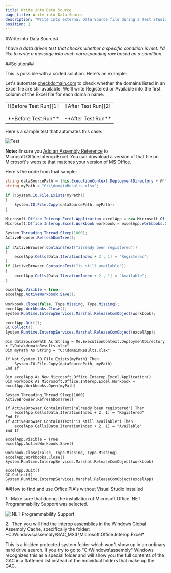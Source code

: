 ```yaml
---
title: Write into Data Source
page_title: Write into Data Source
description: "Write into external Data Source file during a Test Studio test run."
position: 1
---
```

#Write into Data Source#

*I have a data driven test that checks whether a specific condition is met. I'd like to write a message into each corresponding row based on a condition.*

##Solution##

This is possible with a coded solution. Here's an example:

Let's automate <a href="http://www.checkdomain.com/" target ="_blank">checkdomain.com</a> to check whether the domains listed in an Excel file are still available. We'll write Registered or Available into the first column of the Excel file for each domain name.

<table id="no-table">
	<tr>
		<td>![Before Test Run][1] <br><br>**Before Test Run**</td>
		<td>![After Test Run][2] <br><br>**After Test Run**</td>
	</tr>
<table>

Here's a sample test that automates this case:

![Test][3]

**Note:** Ensure you <a href="/advanced-topics/coded-steps/add-assembly-reference" target="_blank">Add an Assembly Reference</a> to Microsoft.Office.Interop.Excel. You can download a version of that file on Microsoft's website that matches your version of MS Office.

Here's the code from that sample:

```C#
string dataSourcePath = this.ExecutionContext.DeploymentDirectory + @"\Data\domainResults.xlsx";
string myPath = "C:\\domainResults.xlsx";
 
if (!System.IO.File.Exists(myPath))
{
    System.IO.File.Copy(dataSourcePath, myPath);
}
 
Microsoft.Office.Interop.Excel.Application excelApp = new Microsoft.Office.Interop.Excel.Application();
Microsoft.Office.Interop.Excel.Workbook workbook = excelApp.Workbooks.Open(myPath);
 
System.Threading.Thread.Sleep(1000);
ActiveBrowser.RefreshDomTree();
 
if (ActiveBrowser.ContainsText("already been registered"))
{
    excelApp.Cells[Data.IterationIndex + 2 , 1] = "Registered";
}
if (ActiveBrowser.ContainsText("is still available"))
{
    excelApp.Cells[Data.IterationIndex + 2 , 1] = "Available";
}
  
excelApp.Visible = true;
excelApp.ActiveWorkbook.Save();
  
workbook.Close(false, Type.Missing, Type.Missing);
excelApp.Workbooks.Close();
System.Runtime.InteropServices.Marshal.ReleaseComObject(workbook);
           
excelApp.Quit();
GC.Collect();
System.Runtime.InteropServices.Marshal.ReleaseComObject(excelApp);
```
```VB
Dim dataSourcePath As String = Me.ExecutionContext.DeploymentDirectory + "\Data\domainResults.xlsx"
Dim myPath As String = "C:\domainResults.xlsx"
 
If Not System.IO.File.Exists(myPath) Then
    System.IO.File.Copy(dataSourcePath, myPath)
End If
 
Dim excelApp As New Microsoft.Office.Interop.Excel.Application()
Dim workbook As Microsoft.Office.Interop.Excel.Workbook = excelApp.Workbooks.Open(myPath)
 
System.Threading.Thread.Sleep(1000)
ActiveBrowser.RefreshDomTree()
 
If ActiveBrowser.ContainsText("already been registered") Then
    excelApp.Cells(Data.IterationIndex + 2, 1) = "Registered"
End If
If ActiveBrowser.ContainsText("is still available") Then
    excelApp.Cells(Data.IterationIndex + 2, 1) = "Available"
End If
 
excelApp.Visible = True
excelApp.ActiveWorkbook.Save()
 
workbook.Close(False, Type.Missing, Type.Missing)
excelApp.Workbooks.Close()
System.Runtime.InteropServices.Marshal.ReleaseComObject(workbook)
 
excelApp.Quit()
GC.Collect()
System.Runtime.InteropServices.Marshal.ReleaseComObject(excelApp)
```
##How to find and use Office PIA's without Visual Studio installed

1.&nbsp; Make sure that during the installation of Microsoft Office .NET Programmability Support was selected.

![.NET Programmability Support][4]

2.&nbsp; Then you will find the interop assemblies in the Windows Global Assembly Cache, specifically the folder: *C:\Windows\assembly\GAC_MSIL\Microsoft.Office.Interop.Excel\*

This is a hidden protected system folder which won't show up in an ordinary hard drive search. If you try to go to "C:\Windows\assembly" Windows recognizes this as a special folder and will show you the full contents of the GAC in a flattened list instead of the individual folders that make up the GAC.

[1]: /img/advanced-topics/coded-samples/general/write-into-data-source/fig1.png
[2]: /img/advanced-topics/coded-samples/general/write-into-data-source/fig2.png
[3]: /img/advanced-topics/coded-samples/general/write-into-data-source/fig3.png
[4]: /img/advanced-topics/coded-samples/general/random-row/fig2.png


